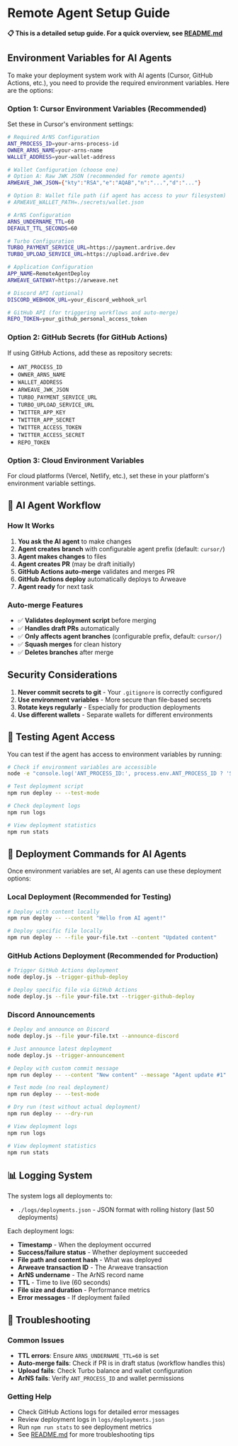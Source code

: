 # Remote Agent Setup Guide

**📋 This is a detailed setup guide. For a quick overview, see [README.md](./README.md)**

## Environment Variables for AI Agents

To make your deployment system work with AI agents (Cursor, GitHub Actions, etc.), you need to provide the required environment variables. Here are the options:

### Option 1: Cursor Environment Variables (Recommended)
Set these in Cursor's environment settings:

```bash
# Required ArNS Configuration
ANT_PROCESS_ID=your-arns-process-id
OWNER_ARNS_NAME=your-arns-name
WALLET_ADDRESS=your-wallet-address

# Wallet Configuration (choose one)
# Option A: Raw JWK JSON (recommended for remote agents)
ARWEAVE_JWK_JSON={"kty":"RSA","e":"AQAB","n":"...","d":"..."}

# Option B: Wallet file path (if agent has access to your filesystem)
# ARWEAVE_WALLET_PATH=./secrets/wallet.json

# ArNS Configuration
ARNS_UNDERNAME_TTL=60
DEFAULT_TTL_SECONDS=60

# Turbo Configuration
TURBO_PAYMENT_SERVICE_URL=https://payment.ardrive.dev
TURBO_UPLOAD_SERVICE_URL=https://upload.ardrive.dev

# Application Configuration
APP_NAME=RemoteAgentDeploy
ARWEAVE_GATEWAY=https://arweave.net

# Discord API (optional)
DISCORD_WEBHOOK_URL=your_discord_webhook_url

# GitHub API (for triggering workflows and auto-merge)
REPO_TOKEN=your_github_personal_access_token
```

### Option 2: GitHub Secrets (for GitHub Actions)
If using GitHub Actions, add these as repository secrets:
- `ANT_PROCESS_ID`
- `OWNER_ARNS_NAME` 
- `WALLET_ADDRESS`
- `ARWEAVE_JWK_JSON`
- `TURBO_PAYMENT_SERVICE_URL`
- `TURBO_UPLOAD_SERVICE_URL`
- `TWITTER_APP_KEY`
- `TWITTER_APP_SECRET`
- `TWITTER_ACCESS_TOKEN`
- `TWITTER_ACCESS_SECRET`
- `REPO_TOKEN`

### Option 3: Cloud Environment Variables
For cloud platforms (Vercel, Netlify, etc.), set these in your platform's environment variable settings.

## 🤖 AI Agent Workflow

### How It Works
1. **You ask the AI agent** to make changes
2. **Agent creates branch** with configurable agent prefix (default: `cursor/`)
3. **Agent makes changes** to files
4. **Agent creates PR** (may be draft initially)
5. **GitHub Actions auto-merge** validates and merges PR
6. **GitHub Actions deploy** automatically deploys to Arweave
7. **Agent ready** for next task

### Auto-merge Features
- ✅ **Validates deployment script** before merging
- ✅ **Handles draft PRs** automatically
- ✅ **Only affects agent branches** (configurable prefix, default: `cursor/`)
- ✅ **Squash merges** for clean history
- ✅ **Deletes branches** after merge

## Security Considerations

1. **Never commit secrets to git** - Your `.gitignore` is correctly configured
2. **Use environment variables** - More secure than file-based secrets
3. **Rotate keys regularly** - Especially for production deployments
4. **Use different wallets** - Separate wallets for different environments

## 🧪 Testing Agent Access

You can test if the agent has access to environment variables by running:

```bash
# Check if environment variables are accessible
node -e "console.log('ANT_PROCESS_ID:', process.env.ANT_PROCESS_ID ? 'SET' : 'NOT SET')"

# Test deployment script
npm run deploy -- --test-mode

# Check deployment logs
npm run logs

# View deployment statistics
npm run stats
```

## 🚀 Deployment Commands for AI Agents

Once environment variables are set, AI agents can use these deployment options:

### Local Deployment (Recommended for Testing)
```bash
# Deploy with content locally
npm run deploy -- --content "Hello from AI agent!"

# Deploy specific file locally
npm run deploy -- --file your-file.txt --content "Updated content"
```

### GitHub Actions Deployment (Recommended for Production)
```bash
# Trigger GitHub Actions deployment
node deploy.js --trigger-github-deploy

# Deploy specific file via GitHub Actions
node deploy.js --file your-file.txt --trigger-github-deploy
```

### Discord Announcements
```bash
# Deploy and announce on Discord
node deploy.js --file your-file.txt --announce-discord

# Just announce latest deployment
node deploy.js --trigger-announcement

# Deploy with custom commit message
npm run deploy -- --content "New content" --message "Agent update #1"

# Test mode (no real deployment)
npm run deploy -- --test-mode

# Dry run (test without actual deployment)
npm run deploy -- --dry-run

# View deployment logs
npm run logs

# View deployment statistics  
npm run stats
```

## 📊 Logging System

The system logs all deployments to:
- `./logs/deployments.json` - JSON format with rolling history (last 50 deployments)

Each deployment logs:
- **Timestamp** - When the deployment occurred
- **Success/failure status** - Whether deployment succeeded
- **File path and content hash** - What was deployed
- **Arweave transaction ID** - The Arweave transaction
- **ArNS undername** - The ArNS record name
- **TTL** - Time to live (60 seconds)
- **File size and duration** - Performance metrics
- **Error messages** - If deployment failed

## 🔧 Troubleshooting

### Common Issues
- **TTL errors**: Ensure `ARNS_UNDERNAME_TTL=60` is set
- **Auto-merge fails**: Check if PR is in draft status (workflow handles this)
- **Upload fails**: Check Turbo balance and wallet configuration
- **ArNS fails**: Verify `ANT_PROCESS_ID` and wallet permissions

### Getting Help
- Check GitHub Actions logs for detailed error messages
- Review deployment logs in `logs/deployments.json`
- Run `npm run stats` to see deployment metrics
- See [README.md](./README.md) for more troubleshooting tips
